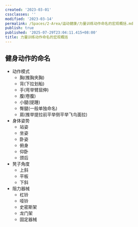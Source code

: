 ```yaml
---
created: '2023-03-01'
cssclasses: ''
modified: '2023-03-14'
permalink: /Spaces/2-Area/运动健康/力量训练动作命名的宏观概括.md
publish: true
published: '2025-07-29T23:04:11.415+08:00'
title: 力量训练动作命名的宏观概括
---
```

## 健身动作的命名

- 动作模式
	- 胸(推胸夹胸)
	- 背(下拉划船)
	- 手(弯举臂屈伸)
	- 腹(卷腹)
	- 小腿(提踵)
	- 臀腿(一般单独命名)
	- 肩(推举提拉前平举侧平举飞鸟面拉)
- 身体姿势
	- 站姿
	- 坐姿
	- 卧姿
	- 俯身
	- 仰卧
	- 颈后
- 凳子角度
	- 上斜
	- 平板
	- 下斜
- 阻力器械
	- 杠铃
	- 哑铃
	- 史密斯架
	- 龙门架
	- 固定器械